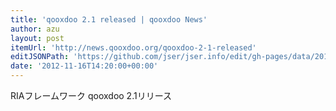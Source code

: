 ```yaml
---
title: 'qooxdoo 2.1 released | qooxdoo News'
author: azu
layout: post
itemUrl: 'http://news.qooxdoo.org/qooxdoo-2-1-released'
editJSONPath: 'https://github.com/jser/jser.info/edit/gh-pages/data/2012/11/index.json'
date: '2012-11-16T14:20:00+00:00'
---
```

RIAフレームワーク qooxdoo 2.1リリース
